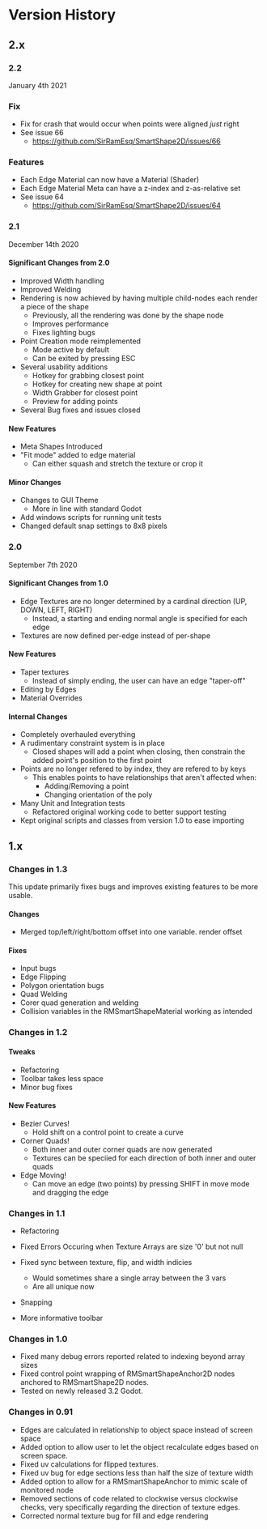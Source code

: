 # Version History

## 2.x
### 2.2
January 4th 2021
### Fix
- Fix for crash that would occur when points were aligned *just* right
- See issue 66
  + https://github.com/SirRamEsq/SmartShape2D/issues/66
### Features
- Each Edge Material can now have a Material (Shader)
- Each Edge Material Meta can have a z-index and z-as-relative set
- See issue 64
  + https://github.com/SirRamEsq/SmartShape2D/issues/64

### 2.1
December 14th 2020
#### Significant Changes from 2.0
- Improved Width handling
- Improved Welding
- Rendering is now achieved by having multiple child-nodes each render a piece of the shape
  + Previously, all the rendering was done by the shape node
  + Improves performance
  + Fixes lighting bugs
- Point Creation mode reimplemented
  + Mode active by default
  + Can be exited by pressing ESC
- Several usability additions
  + Hotkey for grabbing closest point
  + Hotkey for creating new shape at point
  + Width Grabber for closest point
  + Preview for adding points
- Several Bug fixes and issues closed
#### New Features
- Meta Shapes Introduced
- "Fit mode" added to edge material
  + Can either squash and stretch the texture or crop it
#### Minor Changes
- Changes to GUI Theme
  + More in line with standard Godot
- Add windows scripts for running unit tests
- Changed default snap settings to 8x8 pixels

### 2.0
September 7th 2020
#### Significant Changes from 1.0
- Edge Textures are no longer determined by a cardinal direction (UP, DOWN, LEFT, RIGHT)
  - Instead, a starting and ending normal angle is specified for each edge
- Textures are now defined per-edge instead of per-shape
#### New Features
- Taper textures
  - Instead of simply ending, the user can have an edge "taper-off"
- Editing by Edges
- Material Overrides
#### Internal Changes
- Completely overhauled everything
- A rudimentary constraint system is in place
  - Closed shapes will add a point when closing, then constrain the added point's position to the first point
- Points are no longer refered to by index, they are refered to by keys
  - This enables points to have relationships that aren't affected when:
    - Adding/Removing a point
    - Changing orientation of the poly
- Many Unit and Integration tests
  - Refactored original working code to better support testing
- Kept original scripts and classes from version 1.0 to ease importing

## 1.x
### Changes in 1.3
This update primarily fixes bugs and improves existing features to be more usable.
#### Changes
- Merged top/left/right/bottom offset into one variable. render offset
#### Fixes
- Input bugs
- Edge Flipping
- Polygon orientation bugs
- Quad Welding
- Corer quad generation and welding
- Collision variables in the RMSmartShapeMaterial working as intended

### Changes in 1.2
#### Tweaks
- Refactoring
- Toolbar takes less space
- Minor bug fixes

#### New Features
- Bezier Curves!
  - Hold shift on a control point to create a curve
- Corner Quads!
  - Both inner and outer corner quads are now generated
  - Textures can be speciied for each direction of both inner and outer quads
- Edge Moving!
  - Can move an edge (two points) by pressing SHIFT in move mode and dragging the edge

### Changes in 1.1
- Refactoring
- Fixed Errors Occuring when Texture Arrays are size '0' but not null
- Fixed sync between texture, flip, and width indicies
    - Would sometimes share a single array between the 3 vars
    - Are all unique now

- Snapping
- More informative toolbar

### Changes in 1.0
- Fixed many debug errors reported related to indexing beyond array sizes
- Fixed control point wrapping of RMSmartShapeAnchor2D nodes anchored to RMSmartShape2D nodes.
- Tested on newly released 3.2 Godot.

### Changes in 0.91
- Edges are calculated in relationship to object space instead of screen space
- Added option to allow user to let the object recalculate edges based on screen space.
- Fixed uv calculations for flipped textures.
- Fixed uv bug for edge sections less than half the size of texture width
- Added option to allow for a RMSmartShapeAnchor to mimic scale of monitored node
- Removed sections of code related to clockwise versus clockwise checks, very specifically regarding the direction of texture edges.
- Corrected normal texture bug for fill and edge rendering
